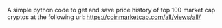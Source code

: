 A simple python code to get and save price history of top 100 market cap
cryptos at the following url: https://coinmarketcap.com/all/views/all/
